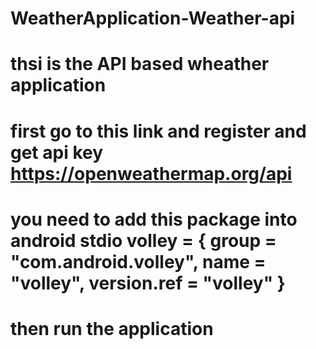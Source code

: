 # WeatherApplication-Weather-api
# thsi is the API based wheather application
# first go to this link and register and get api key https://openweathermap.org/api
# you need to add this package into android stdio  volley = { group = "com.android.volley", name = "volley", version.ref = "volley" }
# then run the application
